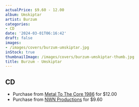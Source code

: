 ```yaml
---
actualPrice: $9.60 - 12.00
album: Umskiptar
artist: Burzum
categories:
- CD
date: '2024-03-01T06:16:42'
draft: false
images:
- /images/covers/burzum-umskiptar.jpg
inStock: true
thumbnailImage: /images/covers/burzum-umskiptar-thumb.jpg
title: Burzum - Umskiptar
---
```


## CD
* Purchase from [Metal To The Core 1986](https://metaltothecore1986.com/shop/burzum-umskiptar-cd/) for $12.00
* Purchase from [NWN Productions](http://shop.nwnprod.com/index.php?route=product/product&path=93&product_id=45909&sort=pd.name&order=ASC) for $9.60
